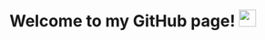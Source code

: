 # Welcome to my GitHub page! <img src="https://raw.githubusercontent.com/MartinHeinz/MartinHeinz/master/wave.gif" width="30px">
